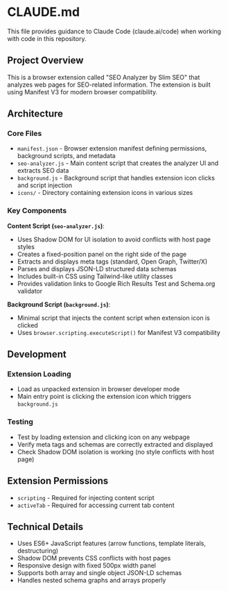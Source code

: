 # CLAUDE.md

This file provides guidance to Claude Code (claude.ai/code) when working with code in this repository.

## Project Overview

This is a browser extension called "SEO Analyzer by Slim SEO" that analyzes web pages for SEO-related information. The extension is built using Manifest V3 for modern browser compatibility.

## Architecture

### Core Files
- `manifest.json` - Browser extension manifest defining permissions, background scripts, and metadata
- `seo-analyzer.js` - Main content script that creates the analyzer UI and extracts SEO data
- `background.js` - Background script that handles extension icon clicks and script injection
- `icons/` - Directory containing extension icons in various sizes

### Key Components

**Content Script (`seo-analyzer.js`)**:
- Uses Shadow DOM for UI isolation to avoid conflicts with host page styles
- Creates a fixed-position panel on the right side of the page
- Extracts and displays meta tags (standard, Open Graph, Twitter/X)
- Parses and displays JSON-LD structured data schemas
- Includes built-in CSS using Tailwind-like utility classes
- Provides validation links to Google Rich Results Test and Schema.org validator

**Background Script (`background.js`)**:
- Minimal script that injects the content script when extension icon is clicked
- Uses `browser.scripting.executeScript()` for Manifest V3 compatibility

## Development

### Extension Loading
- Load as unpacked extension in browser developer mode
- Main entry point is clicking the extension icon which triggers `background.js`

### Testing
- Test by loading extension and clicking icon on any webpage
- Verify meta tags and schemas are correctly extracted and displayed
- Check Shadow DOM isolation is working (no style conflicts with host page)

## Extension Permissions
- `scripting` - Required for injecting content script
- `activeTab` - Required for accessing current tab content

## Technical Details
- Uses ES6+ JavaScript features (arrow functions, template literals, destructuring)
- Shadow DOM prevents CSS conflicts with host pages
- Responsive design with fixed 500px width panel
- Supports both array and single object JSON-LD schemas
- Handles nested schema graphs and arrays properly